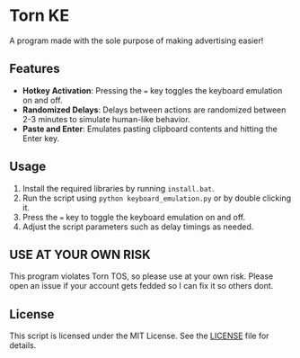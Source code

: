 # Torn KE

A program made with the sole purpose of making advertising easier!

## Features

- **Hotkey Activation**: Pressing the `=` key toggles the keyboard emulation on and off.
- **Randomized Delays**: Delays between actions are randomized between 2-3 minutes to simulate human-like behavior.
- **Paste and Enter**: Emulates pasting clipboard contents and hitting the Enter key.

## Usage

1. Install the required libraries by running `install.bat`.
2. Run the script using `python keyboard_emulation.py` or by double clicking it.
3. Press the `=` key to toggle the keyboard emulation on and off.
4. Adjust the script parameters such as delay timings as needed.

## USE AT YOUR OWN RISK

This program violates Torn TOS, so please use at your own risk. Please open an issue if your account gets fedded so I can fix it so others dont.

## License

This script is licensed under the MIT License. See the [LICENSE](LICENSE) file for details.
```
